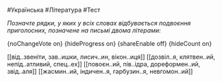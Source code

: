 #Українська #Література #Тест

*Позначте рядки, у яких у всіх словах відбувається подвоєння приголосних, позначене на письмі двома літерами:*

{noChangeVote on}
{hideProgress on}
{shareEnable off}
{hideCount on}

[[від..звеніти, зав..ишки, лисич..ин, вікон..иця]]
[[дозвіл..я, клятвен..ий, непід..атливий, спец..ех]]
[[повоєн..ий, пів..ідра, дореформен..ий, звід..аля]]
[[жасмин..ий, індичен..я, гарбузин..я, невгомон..ий]]
